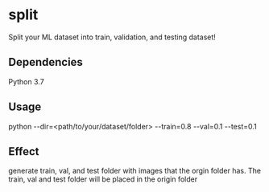 # split
Split your ML dataset into train, validation, and testing dataset!

## Dependencies
Python 3.7

## Usage
python --dir=<path/to/your/dataset/folder> --train=0.8 --val=0.1 --test=0.1

## Effect
generate train, val, and test folder with images that the orgin folder has. The train, val and test folder will be placed in the origin folder

